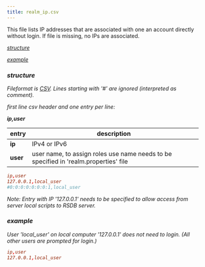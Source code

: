 ```yaml
---
title: realm_ip.csv
---
```


This file lists IP addresses that are associated with one an account directly without login. If file is missing, no IPs are associated.

[<i class="fa fa-arrow-right"/> structure](#structure)

[<i class="fa fa-arrow-right"/> example](#example)

### structure

Fileformat is [CSV](https://en.wikipedia.org/wiki/Comma-separated_values). Lines starting with '#' are ignored (interpreted as comment).

first line csv header and one entry per line:

**ip,user**

| entry | description |
| ------------- | ------------- |
| **ip**  | IPv4 or IPv6 |
| **user**  | user name, to assign roles use name needs to be specified in 'realm.properties' file  |

~~~ conf
ip,user
127.0.0.1,local_user
#0:0:0:0:0:0:0:1,local_user
~~~

Note: Entry with IP '127.0.0.1' needs to be specified to allow access from server local scripts to RSDB server.

### example
User 'local_user' on local computer '127.0.0.1' does not need to login. (All other users are prompted for login.)
~~~ conf
ip,user
127.0.0.1,local_user
~~~